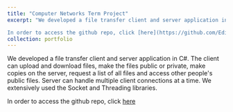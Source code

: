 ```yaml
---
title: "Computer Networks Term Project"
excerpt: "We developed a file transfer client and server application in C#. The client can upload and download files, make the files public or private, make copies on the server, request a list of all files and access other people's public files. Server can handle multiple client connections at a time. We extensively used the Socket and Threading libraries.\n\n

In order to access the github repo, click [here](https://github.com/EdinGuso/CS408-Computer-Networks)"
collection: portfolio
---
```


We developed a file transfer client and server application in C#. The client can upload and download files, make the files public or private, make copies on the server, request a list of all files and access other people's public files. Server can handle multiple client connections at a time. We extensively used the Socket and Threading libraries.

In order to access the github repo, click [here](https://github.com/EdinGuso/CS408-Computer-Networks)